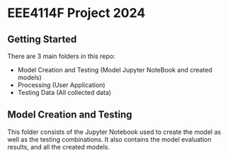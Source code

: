 # EEE4114F Project 2024

## Getting Started
There are 3 main folders in this repo:
* Model Creation and Testing (Model Jupyter NoteBook and created models)
* Processing (User Application)
* Testing Data (All collected data)

## Model Creation and Testing
This folder consists of the Jupyter Notebook used to create the model as well as the testing combinations.
It also contains the model evaluation results, and all the created models. 

